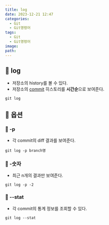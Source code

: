 ```yaml
---
title: log
date: 2023-12-21 12:47
categories:
  - Git
  - Git명령어
tags:
  - Git
  - Git명령어
image: 
path:
---
```


## 🌈 log
+ 저장소의 history를 볼 수 있다.
+ 저장소의 [commit](https://sonjh919.github.io/posts/commit) 히스토리를 **시간순**으로 보여준다.
```git
git log
```


## 🌈 옵션
### 📌 -p
+ 각 commit의 diff 결과를 보여준다.
```
git log -p branch명
```

### 📌 -숫자
+ 최근 n개의 결과만 보여준다.
```
git log -p -2
```

### 📌 --stat
+ 각 commit의 통계 정보를 조회할 수 있다.
```
git log --stat
```